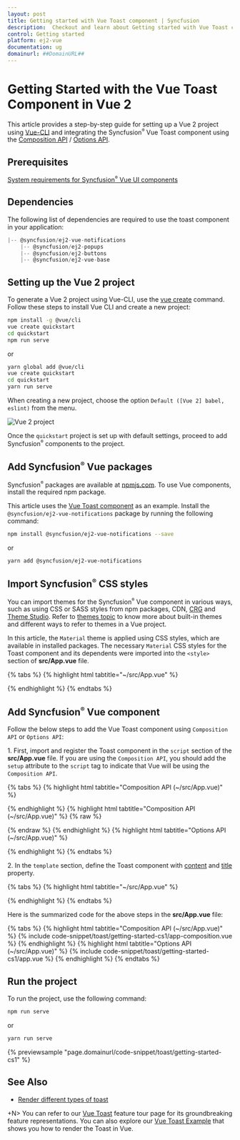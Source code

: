 ```yaml
---
layout: post
title: Getting started with Vue Toast component | Syncfusion
description:  Checkout and learn about Getting started with Vue Toast component of Syncfusion Essential JS 2 and more details.
control: Getting started 
platform: ej2-vue
documentation: ug
domainurl: ##DomainURL##
---
```


# Getting Started with the Vue Toast Component in Vue 2

This article provides a step-by-step guide for setting up a Vue 2 project using [Vue-CLI](https://cli.vuejs.org/) and integrating the Syncfusion<sup style="font-size:70%">&reg;</sup> Vue Toast component using the [Composition API](https://vuejs.org/guide/introduction.html#composition-api) / [Options API](https://vuejs.org/guide/introduction.html#options-api).

## Prerequisites

[System requirements for Syncfusion<sup style="font-size:70%">&reg;</sup> Vue UI components](https://ej2.syncfusion.com/vue/documentation/system-requirements)

## Dependencies

The following list of dependencies are required to use the toast component in your application:

```js
|-- @syncfusion/ej2-vue-notifications
    |-- @syncfusion/ej2-popups
    |-- @syncfusion/ej2-buttons
    |-- @syncfusion/ej2-vue-base
```

## Setting up the Vue 2 project

To generate a Vue 2 project using Vue-CLI, use the [vue create](https://cli.vuejs.org/#getting-started) command. Follow these steps to install Vue CLI and create a new project:

```bash
npm install -g @vue/cli
vue create quickstart
cd quickstart
npm run serve
```

or

```bash
yarn global add @vue/cli
vue create quickstart
cd quickstart
yarn run serve
```

When creating a new project, choose the option `Default ([Vue 2] babel, eslint)` from the menu.

![Vue 2 project](../appearance/images/vue2-terminal.png)

Once the `quickstart` project is set up with default settings, proceed to add Syncfusion<sup style="font-size:70%">&reg;</sup> components to the project.

## Add Syncfusion<sup style="font-size:70%">&reg;</sup> Vue packages

Syncfusion<sup style="font-size:70%">&reg;</sup> packages are available at [npmjs.com](https://www.npmjs.com/search?q=ej2-vue). To use Vue components, install the required npm package.

This article uses the [Vue Toast component](https://www.syncfusion.com/vue-components/vue-toaster) as an example. Install the `@syncfusion/ej2-vue-notifications` package by running the following command:

```bash
npm install @syncfusion/ej2-vue-notifications --save
```
or

```bash
yarn add @syncfusion/ej2-vue-notifications
```

## Import Syncfusion<sup style="font-size:70%">&reg;</sup> CSS styles

You can import themes for the Syncfusion<sup style="font-size:70%">&reg;</sup> Vue component in various ways, such as using CSS or SASS styles from npm packages, CDN, [CRG](https://crg.syncfusion.com/) and [Theme Studio](https://ej2.syncfusion.com/vue/documentation/appearance/theme-studio). Refer to [themes topic](https://ej2.syncfusion.com/vue/documentation/appearance/theme) to know more about built-in themes and different ways to refer to themes in a Vue project.

In this article, the `Material` theme is applied using CSS styles, which are available in installed packages. The necessary `Material` CSS styles for the Toast component and its dependents were imported into the `<style>` section of **src/App.vue** file.

{% tabs %}
{% highlight html tabtitle="~/src/App.vue" %}

<style>
@import "../node_modules/@syncfusion/ej2-base/styles/material.css";
@import "../node_modules/@syncfusion/ej2-vue-notifications/styles/material.css";
</style>

{% endhighlight %}
{% endtabs %}

## Add Syncfusion<sup style="font-size:70%">&reg;</sup> Vue component

Follow the below steps to add the Vue Toast component using `Composition API` or `Options API`:

1\. First, import and register the Toast component in the `script` section of the **src/App.vue** file. If you are using the `Composition API`, you should add the `setup` attribute to the `script` tag to indicate that Vue will be using the `Composition API`.

{% tabs %}
{% highlight html tabtitle="Composition API (~/src/App.vue)" %}

<script setup>
import { ToastComponent as EjsToast } from '@syncfusion/ej2-vue-notifications';
</script>

{% endhighlight %}
{% highlight html tabtitle="Composition API (~/src/App.vue)" %}
{% raw %}
<script setup>
import { ToastComponent } from '@syncfusion/ej2-vue-notifications';

export default {
  components: {
    'ejs-toast': ToastComponent
  }
}
</script>
{% endraw %}
{% endhighlight %}
{% highlight html tabtitle="Options API (~/src/App.vue)" %}

<script>
import { ToastComponent } from '@syncfusion/ej2-vue-notifications';

export default {
name: "App",
components: {
"ejs-toast':":Toast':Component

},

  components: {
    'ejs-toast': ToastComponent
  }
}
</script>

{% endhighlight %}
{% endtabs %}

2\. In the `template` section, define the Toast component with [content](https://ej2.syncfusion.com/vue/documentation/api/toast/#content) and [title](https://ej2.syncfusion.com/vue/documentation/api/toast/#title) property.

{% tabs %}
{% highlight html tabtitle="~/src/App.vue" %}

<template>
  <div id="app">
       <ejs-toast ref='defaultRef' title='Matt sent you a friend request' timeOut=0 content='Hey, wanna dress up as wizards and ride our hoverboards?'></ejs-toast>
  </div>
</template>

{% endhighlight %}
{% endtabs %}

Here is the summarized code for the above steps in the **src/App.vue** file:

{% tabs %}
{% highlight html tabtitle="Composition API (~/src/App.vue)" %}
{% include code-snippet/toast/getting-started-cs1/app-composition.vue %}
{% endhighlight %}
{% highlight html tabtitle="Options API (~/src/App.vue)" %}
{% include code-snippet/toast/getting-started-cs1/app.vue %}
{% endhighlight %}
{% endtabs %}

## Run the project

To run the project, use the following command:

```bash
npm run serve
```

or

```bash
yarn run serve
```
        
{% previewsample "page.domainurl/code-snippet/toast/getting-started-cs1" %}

## See Also

* [Render different types of toast](./how-to/show-different-types-of-toast)

+N> You can refer to our [Vue Toast](https://www.syncfusion.com/vue-components/vue-toaster) feature tour page for its groundbreaking feature representations. You can also explore our [Vue Toast Example](https://ej2.syncfusion.com/vue/demos/#/bootstrap5/toast/default.html) that shows you how to render the Toast in Vue.